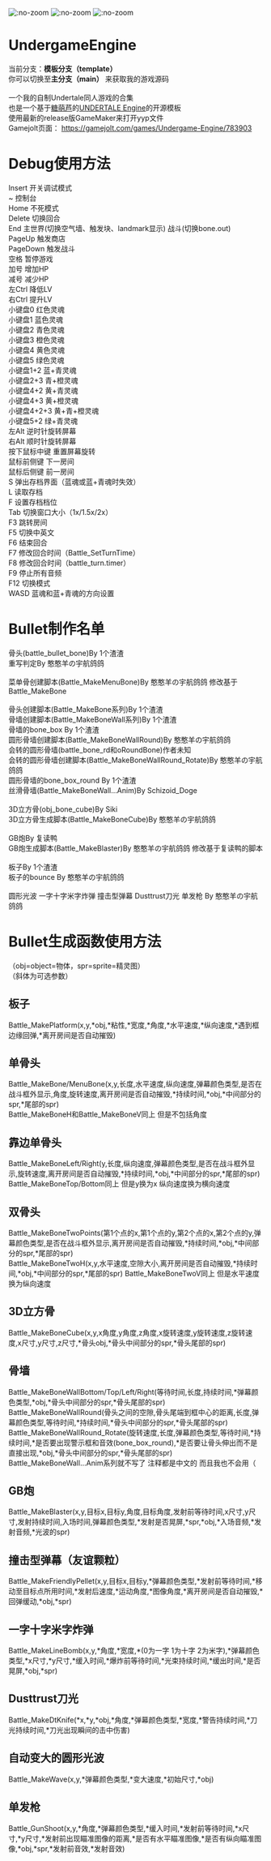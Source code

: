 ![](https://img.shields.io/github/stars/SheepYhangCN/UndergameEngine?style=flat-square ":no-zoom")
![](https://img.shields.io/github/license/SheepYhangCN/UndergameEngine?style=flat-square ":no-zoom")
![](https://img.shields.io/github/languages/top/SheepYhangCN/UndergameEngine.svg?style=flat-square ":no-zoom")

# UndergameEngine
当前分支：**模板分支（template）**
<br>
你可以切换至**主分支（main）** 来获取我的游戏源码
<br><br>
一个我的自制Undertale同人游戏的合集
<br>
也是一个基于<a href=https://github.com/TML233>糖萌芦<a/>的<a href=https://github.com/TML233/UndertaleEngine>UNDERTALE Engine<a/>的开源模板
<br>
使用最新的release版GameMaker来打开yyp文件
<br>
Gamejolt页面：
https://gamejolt.com/games/Undergame-Engine/783903

# Debug使用方法
Insert 开关调试模式
<br>
~ 控制台
<br>
Home 不死模式
<br>
Delete 切换回合
<br>
End 主世界(切换空气墙、触发块、landmark显示) 战斗(切换bone.out)
<br>
PageUp 触发商店
<br>
PageDown 触发战斗
<br>
空格 暂停游戏
<br>
加号 增加HP
<br>
减号 减少HP
<br>
左Ctrl 降低LV
<br>
右Ctrl 提升LV
<br>
小键盘0 红色灵魂
<br>
小键盘1 蓝色灵魂
<br>
小键盘2 青色灵魂
<br>
小键盘3 橙色灵魂
<br>
小键盘4 黄色灵魂
<br>
小键盘5 绿色灵魂
<br>
小键盘1+2 蓝+青灵魂
<br>
小键盘2+3 青+橙灵魂
<br>
小键盘4+2 黄+青灵魂
<br>
小键盘4+3 黄+橙灵魂
<br>
小键盘4+2+3 黄+青+橙灵魂
<br>
小键盘5+2 绿+青灵魂
<br>
左Alt 逆时针旋转屏幕
<br>
右Alt 顺时针旋转屏幕
<br>
按下鼠标中键 重置屏幕旋转
<br>
鼠标前侧键 下一房间
<br>
鼠标后侧键 前一房间
<br>
S 弹出存档界面（蓝魂或蓝+青魂时失效）
<br>
L 读取存档
<br>
F 设置存档档位
<br>
Tab 切换窗口大小（1x/1.5x/2x）
<br>
F3 跳转房间
<br>
F5 切换中英文
<br>
F6 结束回合
<br>
F7 修改回合时间（Battle_SetTurnTime）
<br>
F8 修改回合时间（battle_turn.timer）
<br>
F9 停止所有音频
<br>
F12 切换模式
<br>
WASD 蓝魂和蓝+青魂的方向设置
# Bullet制作名单
骨头(battle_bullet_bone)By 1个渣渣
<br>
重写判定By 憨憨羊の宇航鸽鸽
<br><br>
菜单骨创建脚本(Battle_MakeMenuBone)By 憨憨羊の宇航鸽鸽 修改基于Battle_MakeBone
<br><br>
骨头创建脚本(Battle_MakeBone系列)By 1个渣渣
<br>
骨墙创建脚本(Battle_MakeBoneWall系列)By 1个渣渣
<br>
骨墙的bone_box By 1个渣渣
<br>
圆形骨墙创建脚本(Battle_MakeBoneWallRound)By 憨憨羊の宇航鸽鸽
<br>
会转的圆形骨墙(battle_bone_rd和oRoundBone)作者未知
<br>
会转的圆形骨墙创建脚本(Battle_MakeBoneWallRound_Rotate)By 憨憨羊の宇航鸽鸽
<br>
圆形骨墙的bone_box_round By 1个渣渣
<br>
丝滑骨墙(Battle_MakeBoneWall...Anim)By Schizoid_Doge
<br><br>
3D立方骨(obj_bone_cube)By Siki
<br>
3D立方骨生成脚本(Battle_MakeBoneCube)By 憨憨羊の宇航鸽鸽
<br><br>
GB炮By 复读鸭
<br>
GB炮生成脚本(Battle_MakeBlaster)By 憨憨羊の宇航鸽鸽 修改基于复读鸭的脚本
<br><br>
板子By 1个渣渣
<br>
板子的bounce By 憨憨羊の宇航鸽鸽
<br><br>
圆形光波 一字十字米字炸弹 撞击型弹幕 Dusttrust刀光 单发枪 By 憨憨羊の宇航鸽鸽
# Bullet生成函数使用方法
（obj=object=物体，spr=sprite=精灵图）
<br>
（斜体为可选参数）
## 板子
Battle_MakePlatform(x,y,\*obj,\*粘性,\*宽度,\*角度,\*水平速度,\*纵向速度,\*遇到框边缘回弹,\*离开房间是否自动摧毁)
## 单骨头
Battle_MakeBone/MenuBone(x,y,长度,水平速度,纵向速度,弹幕颜色类型,是否在战斗框外显示,角度,旋转速度,离开房间是否自动摧毁,\*持续时间,\*obj,\*中间部分的spr,\*尾部的spr)
<br>
Battle_MakeBoneH和Battle_MakeBoneV同上 但是不包括角度
## 靠边单骨头
Battle_MakeBoneLeft/Right(y,长度,纵向速度,弹幕颜色类型,是否在战斗框外显示,旋转速度,离开房间是否自动摧毁,\*持续时间,\*obj,\*中间部分的spr,\*尾部的spr)
<br>
Battle_MakeBoneTop/Bottom同上 但是y换为x 纵向速度换为横向速度
## 双骨头
Battle_MakeBoneTwoPoints(第1个点的x,第1个点的y,第2个点的x,第2个点的y,弹幕颜色类型,是否在战斗框外显示,离开房间是否自动摧毁,\*持续时间,\*obj,\*中间部分的spr,\*尾部的spr)
<br>
Battle_MakeBoneTwoH(x,y,水平速度,空隙大小,离开房间是否自动摧毁,\*持续时间,\*obj,\*中间部分的spr,\*尾部的spr)
Battle_MakeBoneTwoV同上 但是水平速度换为纵向速度
## 3D立方骨
Battle_MakeBoneCube(x,y,x角度,y角度,z角度,x旋转速度,y旋转速度,z旋转速度,x尺寸,y尺寸,z尺寸,\*骨头obj,\*骨头中间部分的spr,\*骨头尾部的spr)
## 骨墙
Battle_MakeBoneWallBottom/Top/Left/Right(等待时间,长度,持续时间,\*弹幕颜色类型,\*obj,\*骨头中间部分的spr,\*骨头尾部的spr)
<br>
Battle_MakeBoneWallRound(骨头之间的空隙,骨头尾端到框中心的距离,长度,弹幕颜色类型,等待时间,\*持续时间,\*骨头中间部分的spr,\*骨头尾部的spr)
<br>
Battle_MakeBoneWallRound_Rotate(旋转速度,长度,弹幕颜色类型,等待时间,\*持续时间,\*是否要出现警示框和音效(bone_box_round),\*是否要让骨头伸出而不是直接出现,\*obj,\*骨头中间部分的spr,\*骨头尾部的spr)
<br>
Battle_MakeBoneWall...Anim系列就不写了 注释都是中文的 而且我也不会用（
## GB炮
Battle_MakeBlaster(x,y,目标x,目标y,角度,目标角度,发射前等待时间,x尺寸,y尺寸,发射持续时间,入场时间,弹幕颜色类型,\*发射是否晃屏,\*spr,\*obj,\*入场音频,\*发射音频,\*光波的spr)
## 撞击型弹幕（友谊颗粒）
Battle_MakeFriendlyPellet(x,y,目标x,目标y,\*弹幕颜色类型,\*发射前等待时间,\*移动至目标点所用时间,\*发射后速度,\*运动角度,\*图像角度,\*离开房间是否自动摧毁,\*回弹缓动,\*obj,\*spr)
## 一字十字米字炸弹
Battle_MakeLineBomb(x,y,\*角度,\*宽度,\*(0为一字 1为十字 2为米字),\*弹幕颜色类型,\*x尺寸,\*y尺寸,\*缓入时间,\*爆炸前等待时间,\*光束持续时间,\*缓出时间,\*是否晃屏,\*obj,\*spr)
## Dusttrust刀光
Battle_MakeDtKnife(\*x,\*y,\*obj,\*角度,\*弹幕颜色类型,\*宽度,\*警告持续时间,\*刀光持续时间,\*刀光出现瞬间的击中伤害)
## 自动变大的圆形光波
Battle_MakeWave(x,y,\*弹幕颜色类型,\*变大速度,\*初始尺寸,\*obj)
## 单发枪
Battle_GunShoot(x,y,\*角度,\*弹幕颜色类型,\*缓入时间,\*发射前等待时间,\*x尺寸,\*y尺寸,\*发射前出现瞄准图像的距离,\*是否有水平瞄准图像,\*是否有纵向瞄准图像,\*obj,\*spr,\*发射前音效,\*发射音效)